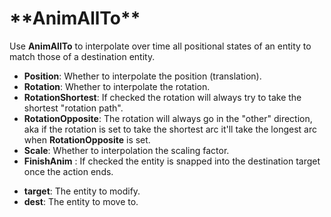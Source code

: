 # \*\*AnimAllTo\*\*

Use **AnimAllTo** to interpolate over time all positional states of an
entity to match those of a destination entity.

-   **Position**: Whether to interpolate the position (translation).
-   **Rotation**: Whether to interpolate the rotation.
-   **RotationShortest**: If checked the rotation will always try to
    take the shortest "rotation path".
-   **RotationOpposite**: The rotation will always go in the "other"
    direction, aka if the rotation is set to take the shortest arc it'll
    take the longest arc when **RotationOpposite** is set.
-   **Scale**: Whether to interpolation the scaling factor.
-   **FinishAnim** : If checked the entity is snapped into the
    destination target once the action ends.

<!-- -->

-   **target**: The entity to modify.
-   **dest**: The entity to move to.
